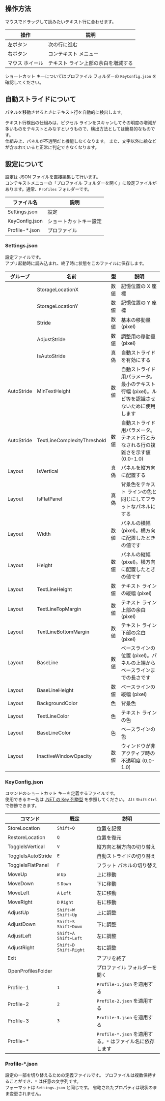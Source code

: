 ## 操作方法

マウスでドラッグして読みたいテキスト行に合わせます。  

|操作|説明|
|----|----
|左ボタン|次の行に進む
|右ボタン|コンテキスト メニュー
|マウス ホイール|テキスト ライン上部の余白を増減する

ショートカット キーについてはプロファイル フォルダーの `KeyConfig.json` を確認してください。

## 自動ストライドについて

パネルを移動させるときにテキスト行を自動的に検出します。

テキスト行検出の仕組みは、ピクセル ラインをスキャンしてその明度の増減が多いものをテキストとみなすというもので、検出方法としては簡易的なものです。  
仕組み上、パネルが不透明だと機能しなくなります。
また、文字以外に絵などが含まれていると正常に判定できなくなります。


## 設定について

設定は JSON ファイルを直接編集して行います。  
コンテキストメニューの「プロファイル フォルダーを開く」に設定ファイルがあります。通常、`Profiles` フォルダーです。

|ファイル名|説明|
|--|-----
|Settings.json  |設定
|KeyConfig.json |ショートカットキー設定
|Profile-*.json |プロファイル

### Settings.json

設定ファイルです。  
アプリ起動時に読み込まれ、終了時に状態をこのファイルに保存します。

|グループ|名前|型|説明|
|-|--|-|-----
||StorageLocationX|数値|記憶位置の X 座標
||StorageLocationY|数値|記憶位置の Y 座標
||Stride|数値|基本の移動量 (pixel)
||AdjustStride|数値|調整用の移動量 (pixel)
||IsAutoStride|真偽|自動ストライドを有効にする
|AutoStride|MinTextHeight|数値|自動ストライド用パラメータ。最小のテキスト行幅 (pixel)。ルビ等を認識させないために使用します
|AutoStride|TextLineComplexityThreshold|数値|自動ストライド用パラメータ。テキスト行とみなされる行の複雑さを示す値 (0.0-1.0)
|Layout|IsVertical|真偽|パネルを縦方向に配置する
|Layout|IsFlatPanel|真偽|背景色をテキスト ラインの色と同じにしてフラットなパネルにする
|Layout|Width|数値|パネルの横幅 (pixel)。横方向に配置したときの値です
|Layout|Height|数値|パネルの縦幅 (pixel)。横方向に配置したときの値です
|Layout|TextLineHeight|数値|テキスト ラインの縦幅 (pixel)
|Layout|TextLineTopMargin|数値|テキスト ライン上部の余白 (pixel)
|Layout|TextLineBottomMargin|数値|テキスト ライン下部の余白 (pixel)
|Layout|BaseLine|数値|ベースラインの位置 (pixel)。パネルの上端からベースラインまでの長さです
|Layout|BaseLineHeight|数値|ベースラインの縦幅 (pixel)
|Layout|BackgroundColor|色|背景色
|Layout|TextLineColor|色|テキスト ラインの色
|Layout|BaseLineColor|色|ベースラインの色
|Layout|InactiveWindowOpacity|数値|ウィンドウが非アクティブ時の不透明度 (0.0-1.0)

### KeyConfig.json

コマンドのショートカット キーを定義するファイルです。  
使用できるキー名は [.NET の Key 列挙型](https://learn.microsoft.com/dotnet/api/system.windows.input.key) を参照してください。
`Alt` `Shift` `Ctrl` で修飾できます。

|コマンド|既定|説明|
|--|--|-----
|StoreLocation|`Shift+Q`|位置を記憶
|RestoreLocation|`Q`|位置を復元
|ToggleIsVertical|`V`|縦方向と横方向の切り替え
|ToggleIsAutoStride|`E`|自動ストライドの切り替え
|ToggleIsFlatPanel|`F`|フラット パネルの切り替え
|MoveUp|`W` `Up`|上に移動
|MoveDown|`S` `Down`|下に移動
|MoveLeft|`A` `Left`|左に移動
|MoveRight|`D` `Right`|右に移動
|AdjustUp|`Shift+W` `Shift+Up`|上に調整
|AdjustDown|`Shift+S` `Shift+Down`|下に調整
|AdjustLeft|`Shift+A` `Shift+Left`|左に調整
|AdjustRight|`Shift+D` `Shift+Right`|右に調整
|Exit||アプリを終了
|OpenProfilesFolder||プロファイル フォルダーを開く
|Profile-1|`1`|`Profile-1.json` を適用する
|Profile-2|`2`|`Profile-2.json` を適用する
|Profile-3|`3`|`Profile-3.json` を適用する
|Profile-*||`Profile-*.json` を適用する。`*` はファイル名に依存します

### Profile-*.json

設定の一部を切り替えるための定義ファイルです。
プロファイルは複数保持することができ、`*` は任意の文字列です。  
フォーマットは `Settings.json` と同じです。
省略されたプロパティは現状のまま変更されません。

